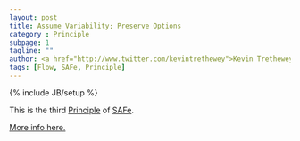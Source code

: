 ```yaml
---
layout: post
title: Assume Variability; Preserve Options
category : Principle
subpage: 1
tagline: ""
author: <a href="http://www.twitter.com/kevintrethewey">Kevin Trethewey</a>
tags: [Flow, SAFe, Principle]
---
```

{% include JB/setup %}

This is the third [Principle](/principles.html) of [SAFe](/archetype/SAFe).

[More info here.](http://scaledagileframework.com/assume-variability-preserve-options/)



